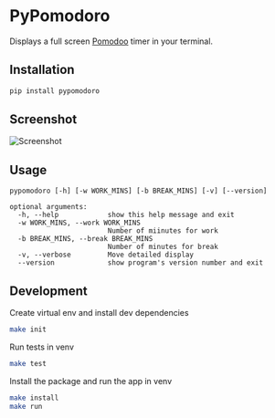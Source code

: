 # PyPomodoro

Displays a full screen [Pomodoo](https://en.wikipedia.org/wiki/Pomodoro_Technique) timer in your terminal. 

## Installation

```bash
pip install pypomodoro
```

## Screenshot

![Screenshot](screenshot.png)

## Usage

```
pypomodoro [-h] [-w WORK_MINS] [-b BREAK_MINS] [-v] [--version]

optional arguments:
  -h, --help            show this help message and exit
  -w WORK_MINS, --work WORK_MINS
                        Number of miinutes for work
  -b BREAK_MINS, --break BREAK_MINS
                        Number of minutes for break
  -v, --verbose         Move detailed display
  --version             show program's version number and exit
```

## Development

Create virtual env and install dev dependencies
```bash
make init
```
Run tests in venv
```bash
make test
```
Install the package and run the app in venv
```bash
make install
make run
```
